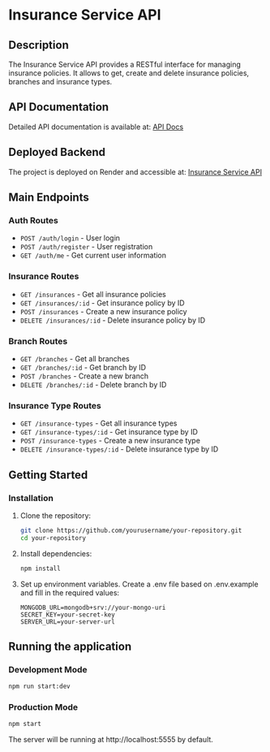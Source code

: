 # Insurance Service API

## Description

The Insurance Service API provides a RESTful interface for managing insurance policies. 
It allows to get, create and delete insurance policies, branches and insurance types.

## API Documentation

Detailed API documentation is available at: [API Docs](https://your-render-url.onrender.com/api-docs)

## Deployed Backend

The project is deployed on Render and accessible at: [Insurance Service API](https://your-render-url.onrender.com)

## Main Endpoints

### Auth Routes
- `POST /auth/login` - User login
- `POST /auth/register` - User registration
- `GET /auth/me` - Get current user information

### Insurance Routes
- `GET /insurances` - Get all insurance policies
- `GET /insurances/:id` - Get insurance policy by ID
- `POST /insurances` - Create a new insurance policy
- `DELETE /insurances/:id` - Delete insurance policy by ID

### Branch Routes
- `GET /branches` - Get all branches
- `GET /branches/:id` - Get branch by ID
- `POST /branches` - Create a new branch
- `DELETE /branches/:id` - Delete branch by ID

### Insurance Type Routes
- `GET /insurance-types` - Get all insurance types
- `GET /insurance-types/:id` - Get insurance type by ID
- `POST /insurance-types` - Create a new insurance type
- `DELETE /insurance-types/:id` - Delete insurance type by ID

## Getting Started

### Installation

1. Clone the repository:
   ```bash
   git clone https://github.com/yourusername/your-repository.git
   cd your-repository
   ```
2. Install dependencies:
   ```bash
   npm install
   ```
3. Set up environment variables. Create a .env file based on .env.example and fill in the required values:
   ```plaintext
   MONGODB_URL=mongodb+srv://your-mongo-uri
   SECRET_KEY=your-secret-key
   SERVER_URL=your-server-url
   ```
## Running the application

### Development Mode
   ```bash
   npm run start:dev
   ```

### Production Mode
   ```bash
   npm start
   ```

The server will be running at http://localhost:5555 by default.


